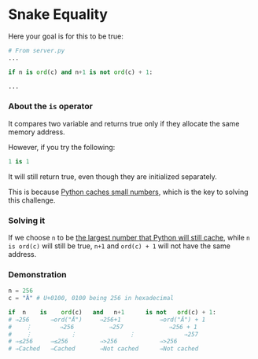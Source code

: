 # Snake Equality

Here your goal is for this to be true:

```python
# From server.py
...

if n is ord(c) and n+1 is not ord(c) + 1:

...
```

### About the `is` operator

It compares two variable and returns true only if they allocate the same memory address.

However, if you try the following:
```python
1 is 1
```
It will still return true, even though they are initialized separately.

This is because [Python caches small numbers](https://stackoverflow.com/a/133024/12826774), which is the key to solving this challenge.

### Solving it

If we choose `n` to be [the largest number that Python will still cache](https://stackoverflow.com/a/15172182/12826774), while `n is ord(c)` will still be true, `n+1` and `ord(c) + 1` will not have the same address.

### Demonstration

```python
n = 256
c = "Ā" # U+0100, 0100 being 256 in hexadecimal

if  n    is    ord(c)   and   n+1      is not   ord(c) + 1:
# ⇒256      ⇒ord("Ā")     ⇒256+1           ⇒ord("Ā") + 1
#    ⋮        ⇒256          ⇒257             ⇒256 + 1
#    ⋮           ⋮               ⋮              ⇒257
# ⇒≤256     ⇒≤256         ⇒>256            ⇒>256
# ⇒Cached   ⇒Cached       ⇒Not cached      ⇒Not cached
```
